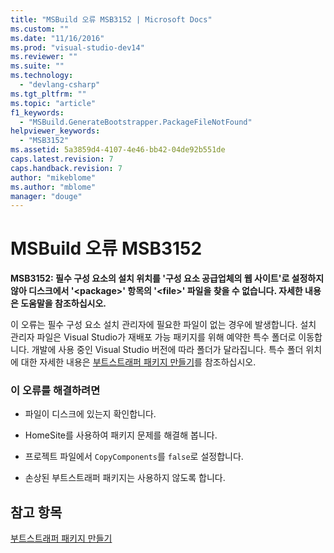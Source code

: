 ```yaml
---
title: "MSBuild 오류 MSB3152 | Microsoft Docs"
ms.custom: ""
ms.date: "11/16/2016"
ms.prod: "visual-studio-dev14"
ms.reviewer: ""
ms.suite: ""
ms.technology: 
  - "devlang-csharp"
ms.tgt_pltfrm: ""
ms.topic: "article"
f1_keywords: 
  - "MSBuild.GenerateBootstrapper.PackageFileNotFound"
helpviewer_keywords: 
  - "MSB3152"
ms.assetid: 5a3859d4-4107-4e46-bb42-04de92b551de
caps.latest.revision: 7
caps.handback.revision: 7
author: "mikeblome"
ms.author: "mblome"
manager: "douge"
---
```

# MSBuild 오류 MSB3152
**MSB3152: 필수 구성 요소의 설치 위치를 '구성 요소 공급업체의 웹 사이트'로 설정하지 않아 디스크에서 '\<package\>' 항목의 '\<file\>' 파일을 찾을 수 없습니다.  자세한 내용은 도움말을 참조하십시오.**  
  
 이 오류는 필수 구성 요소 설치 관리자에 필요한 파일이 없는 경우에 발생합니다.  설치 관리자 파일은 Visual Studio가 재배포 가능 패키지를 위해 예약한 특수 폴더로 이동합니다.  개발에 사용 중인 Visual Studio 버전에 따라 폴더가 달라집니다.  특수 폴더 위치에 대한 자세한 내용은 [부트스트래퍼 패키지 만들기](../Topic/Creating%20Bootstrapper%20Packages.md)를 참조하십시오.  
  
### 이 오류를 해결하려면  
  
-   파일이 디스크에 있는지 확인합니다.  
  
-   HomeSite를 사용하여 패키지 문제를 해결해 봅니다.  
  
-   프로젝트 파일에서 `CopyComponents`를 `false`로 설정합니다.  
  
-   손상된 부트스트래퍼 패키지는 사용하지 않도록 합니다.  
  
## 참고 항목  
 [부트스트래퍼 패키지 만들기](../Topic/Creating%20Bootstrapper%20Packages.md)